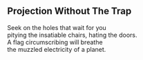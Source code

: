 Projection Without The Trap
---------------------------
  
Seek on the holes that wait for you  
pitying the insatiable chairs, hating the doors.  
A flag circumscribing will breathe  
the muzzled electricity of a planet.  
